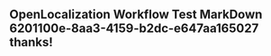 <properties
ms.topic="hero-topic"
ms.test1="hero-topic"
ms.test2="test"/>


## OpenLocalization Workflow Test MarkDown 6201100e-8aa3-4159-b2dc-e647aa165027 thanks!



<!--HONumber=Sep16_HO1-->


